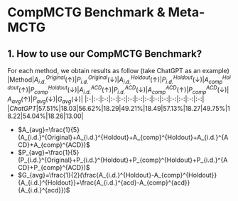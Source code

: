# CompMCTG Benchmark \& Meta-MCTG
## 1. How to use our CompMCTG Benchmark?
For each method, we obtain results as follow (take ChatGPT as an example)
|Method|$A_{i.d.}^{Original}(\uparrow)$|$P_{i.d.}^{Original}(\downarrow)$|$A_{i.d.}^{Holdout}(\uparrow)$|$P_{i.d.}^{Holdout}(\downarrow)$|$A_{comp}^{Holdout}(\uparrow)$|$P_{comp}^{Holdout}(\downarrow)$|$A_{i.d.}^{ACD}(\uparrow)$|$P_{i.d.}^{ACD}(\downarrow)$|$A_{comp}^{ACD}(\uparrow)$|$P_{comp}^{ACD}(\downarrow)$|$A_{avg}(\uparrow)$|$P_{avg}(\downarrow)$|$G_{avg}(\downarrow)$|
|:-|:-:|:-:|:-:|:-:|:-:|:-:|:-:|:-:|:-:|:-:|:-:|:-:|:-:|
|_ChatGPT_|57.51%|18.03|56.62%|18.29|49.21%|18.49|57.13%|18.27|49.75%|18.22|54.04%|18.26|13.00|

- $A_{avg}=\frac{1}{5}(A_{i.d.}^{Original}+A_{i.d.}^{Holdout}+A_{comp}^{Holdout}+A_{i.d.}^{ACD}+A_{comp}^{ACD})$
- $P_{avg}=\frac{1}{5}(P_{i.d.}^{Original}+P_{i.d.}^{Holdout}+P_{comp}^{Holdout}+P_{i.d.}^{ACD}+P_{comp}^{ACD})$
- $G_{avg}=\frac{1}{2}(\frac{A_{i.d.}^{Holdout}-A_{comp}^{Holdout}}{A_{i.d.}^{Holdout}}+\frac{A_{i.d.}^{acd}-A_{comp}^{acd}}{A_{i.d.}^{acd}})$

